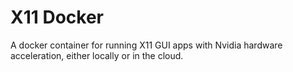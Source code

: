 # X11 Docker

A docker container for running X11 GUI apps with Nvidia hardware acceleration, either locally or in the cloud.
